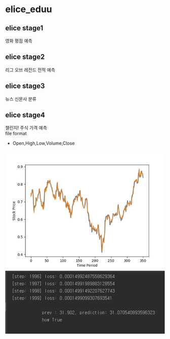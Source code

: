 # elice_eduu

## elice stage1
영화 평점 예측

## elice stage2
리그 오브 레전드 전적 예측

## elice stage3
뉴스 신문사 분류

## elice stage4
챌린지! 주식 가격 예측 <br>
file format <br>
* Open,High,Low,Volume,Close

![test graph](https://github.com/audzms2776/elice_eduu/blob/master/stage4/cnn%20multi%20-%20bay.png)
![loss](https://github.com/audzms2776/elice_eduu/blob/master/stage4/loss.PNG)

